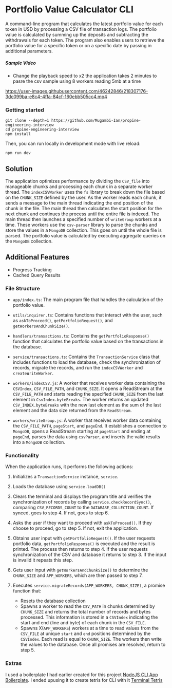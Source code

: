 # Portfolio Value Calculator CLI

A command-line program that calculates the latest portfolio value for each token in USD by processing a CSV file of transaction logs. The portfolio value is calculated by summing up the deposits and subtracting the withdrawals for each token. The program also enables users to retrieve the portfolio value for a specific token or on a specific date by passing in additional parameters.

##### Sample Video

- Change the playback speed to x2 the application takes 2 minutes to pasre the csv sample using 8 workers reading 5mb at a time

https://user-images.githubusercontent.com/46242846/218307176-3dc099ba-e8c4-4ffa-84cf-160ebb505cc4.mp4



### Getting started

```shell
git clone --depth=1 https://github.com/Mugambi-Ian/propine-engineering-interview
cd propine-engineering-interview
npm install
```

Then, you can run locally in development mode with live reload:

```shell
npm run dev
```

## Solution

The application optimizes performance by dividing the `CSV_file` into manageable chunks and processing each chunk in a separate worker thread. The `indexCSVWorker` uses the `fs` library to break down the file based on the `CHUNK_SIZE` defined by the user. As the worker reads each chunk, it sends a message to the main thread indicating the end position of the chunk in the file. The main thread then calculates the start position for the next chunk and continues the process until the entire file is indexed. The main thread then launches a specified number of `writeGroup` workers at a time. These workers use the `csv-parser` library to parse the chunks  and store the values in a `MongoDB` collection. This goes on until the whole file is parsed. The portfolio value is calculated by executing aggregate queries on the `MongoDB` collection.

## Additional Features

- Progress Tracking
- Cached Query Results

### File Structure
- `app/index.ts`: The main program file that handles the calculation of the portfolio value.

- `utils/inquirer.ts`: Contains functions that interact with the user, such as `askToProceed()`, `getPortfolioRequest()`, and `getWorkersAndChunkSize()`.

- `handlers/transactions.ts`: Contains the `getPortfolioResponse()` function that calculates the portfolio value based on the transactions in the database.

- `service/transactions.ts`: Contains the `TransactionService` class that includes functions to load the database, check the synchronization of records, migrate the records, and run the `indexCSVWorker` and `createWriteWorker`.

- `workers/indexCSV.js`: A worker that receives worker data containing the `CSVIndex`, `CSV_FILE_PATH`, and `CHUNK_SIZE`. It opens a ReadStream at the `CSV_FILE_PATH` and starts reading the specified `CHUNK_SIZE` from the last element in `CsvIndex.byteBreaks`. The worker returns an updated `CSV_INDEX.byteBreaks` with the new last element as the sum of the last element and the data size returned from the `ReadStream`.

- `workers/writeGroup.js`: A worker that receives worker data containing the `CSV_FILE_PATH`, `pageStart`, and `pageEnd`. It establishes a connection to `MongoDB`, opens a ReadStream starting at `pageStart` and ending at `pageEnd`, parses the data using `csvParser`, and inserts the valid results into a `MongoDB` collection.


### Functionality

When the application runs, it performs the following actions:

1. Initializes a `TransactionService` instance, `service`.

2. Loads the database using `service.loadDB()`

3. Clears the terminal and displays the program title and verifies the synchronization of records by calling `service.checkRecordSync()`, comparing `CSV_RECORDS_COUNT` to the `DATABASE_COLLECTION_COUNT`. If synced, goes to step 4. If not, goes to step 6.

4. Asks the user if they want to proceed with `askToProceed()`. If they choose to proceed, go to step 5. If not, exit the application.

5. Obtains user input with `getPortfolioRequest()`. If the user requests portfolio data, `getPortfolioResponse()` is executed and the result is printed. The process then returns to step 4. If the user requests synchronization of the CSV and database it returns to step 3. If the input is invalid it repeats this step.

6. Gets user input with `getWorkersAndChunkSize()` to determine the `CHUNK_SIZE` and `APP_WORKERS`, which are then passed to step 7.

7. Executes `service.migrateRecords(APP_WORKERS, CHUNK_SIZE)`, a promise function that:
    - Resets the database collection
    - Spawns a worker to read the `CSV_PATH` in chunks determined by `CHUNK_SIZE` and returns the total number of records and bytes processed. This information is stored in a `CSVIndex` indicating the start and end (line and byte) of each chunk in the `CSV_FILE`.
    - Spawns X(`APP_WORKERS`) workers at a time to read values from the `CSV_FILE` at unique `start` and `end` positions determined by the `CSVIndex`. Each read is equal to `CHUNK_SIZE`. The workers then write the values to the database. Once all promises are resolved, return to step 5.


### Extras

I used a boilerplate I had earlier created for this project [NodeJS CLI App Boilerplate](https://github.com/Mugambi-Ian/NodeJS-CLI-App-Boilerplate---TypeScript). I ended upusing it to create tetris for CLI with it [Terminal Tetris](https://github.com/Mugambi-Ian/terminal-tetris)
